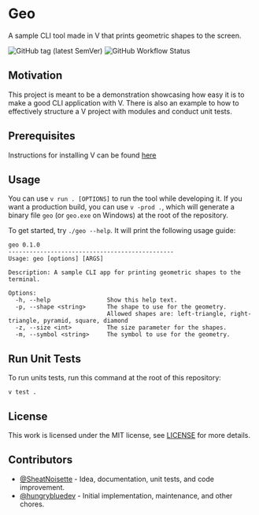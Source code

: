 # Geo

A sample CLI tool made in V that prints geometric shapes to the screen.

![GitHub tag (latest SemVer)](https://img.shields.io/github/v/tag/hungrybluedev/geo?sort=semver)
![GitHub Workflow Status](https://img.shields.io/github/workflow/status/hungrybluedev/geo/CI)

## Motivation

This project is meant to be a demonstration showcasing how
easy it is to make a good CLI application with V. There is
also an example to how to effectively structure a V
project with modules and conduct unit tests.

## Prerequisites

Instructions for installing V can be found
[here](https://github.com/vlang/v/blob/master/doc/docs.md#install-from-source)

## Usage

You can use `v run . [OPTIONS]` to run the tool while
developing it. If you want a production build, you can use `v -prod .`, which will generate a binary file `geo` (or `geo.exe` on Windows) at the root of the repository.

To get started, try `./geo --help`. It will print the
following usage guide:

```
geo 0.1.0
-----------------------------------------------
Usage: geo [options] [ARGS]

Description: A sample CLI app for printing geometric shapes to the terminal.

Options:
  -h, --help                Show this help text.
  -p, --shape <string>      The shape to use for the geometry.
                            Allowed shapes are: left-triangle, right-triangle, pyramid, square, diamond
  -z, --size <int>          The size parameter for the shapes.
  -m, --symbol <string>     The symbol to use for the geometry.
```

## Run Unit Tests

To run units tests, run this command at the root of this repository:

```
v test .
```

## License

This work is licensed under the MIT license, see [LICENSE](/LICENSE) for more details.

## Contributors

- [@SheatNoisette](https://github.com/SheatNoisette) - Idea, documentation, unit tests, and code improvement.
- [@hungrybluedev](https://github.com/hungrybluedev) -
  Initial implementation, maintenance, and other chores.
